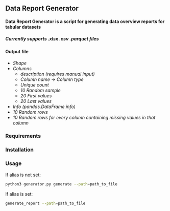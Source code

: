 ## Data Report Generator

#### Data Report Generator is a script for generating data overview reports for tabular datasets

##### *Currently supports .xlsx .csv .parquet files*


#### Output file
* *Shape*
* *Columns*
    * *description (requires manual input)*
    * *Column name -> Column type*
    * *Unique count*
    * *10 Random sample*
    * *20 First values*
    * *20 Last values*
* *Info (pandas.DataFrame.info)*
* *10 Random rows*
* *10 Random rows for every column containing missing values in that column*

### Requirements



### Installation


### Usage
If alias is not set:

```bash
python3 generator.py generate --path=path_to_file
```

If alias is set:
```bash
generate_report --path=path_to_file
```
